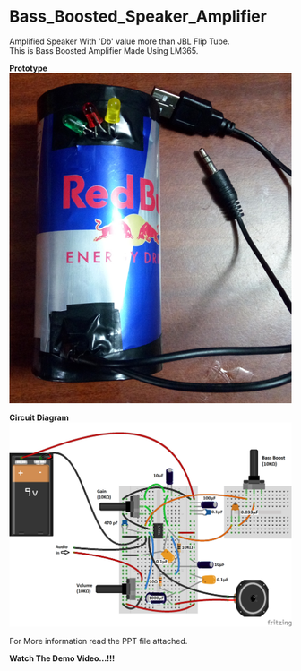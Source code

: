# Bass_Boosted_Speaker_Amplifier
Amplified Speaker With 'Db' value more than JBL Flip Tube.<br> 
This is Bass Boosted Amplifier Made Using LM365.<br>

<b>Prototype</b><br>
![Front](https://raw.githubusercontent.com/sarthaksahni1/Bass_Boosted_Speaker_Amplifier/master/Speaker.jpg)<br>

<b>Circuit Diagram</b><br>
![Front](https://raw.githubusercontent.com/sarthaksahni1/Bass_Boosted_Speaker_Amplifier/master/CircuitDiagram.png)<br>

For More information read the PPT file attached.

<b>Watch The Demo Video...!!!<b>

